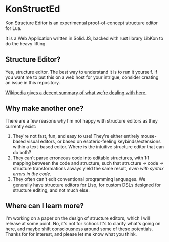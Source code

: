 # KonStructEd

Kon Structure Editor is an experimental proof-of-concept structure editor for Lua.

It is a Web Application written in Solid.JS, backed with rust library LibKon to do the heavy lifting.

## Structure Editor?

Yes, structure editor. The best way to understand it is to run it yourself. If you want me to put this on a web host for your intrigue, consider creating an issue in this repository.

[Wikipedia gives a decent summary of what we're dealing with here. ](https://en.wikipedia.org/wiki/Structure_editor)

## Why make another one?

There are a few reasons why I'm not happy with structure editors as they currently exist:

1. They're not fast, fun, and easy to use! They're either entirely mouse-based visual editors, or based on esoteric-feeling keybinds/extensions within a text-based editor. Where is the intuitive structure editor that can do both?
2. They can't parse erroneous code into editable structures, with 1:1 mapping between the code and structure, such that structure => code => structure transformations always yield the same result, _even with syntax errors in the code._
3. They often can't edit conventional programming languages. We generally have structure editors for Lisp, for custom DSLs designed for structure editing, and not much else.

## Where can I learn more?

I'm working on a paper on the design of structure editors, which I will release at some point. No, it's not for school. It's to clarify what's going on here, and maybe shift consciousness around some of these potentials. Thanks for for interest, and please let me know what you think.

